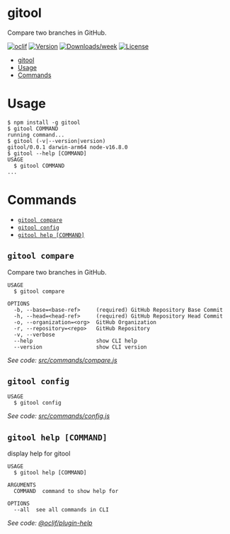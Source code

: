 # gitool

Compare two branches in GitHub.

[![oclif](https://img.shields.io/badge/cli-oclif-brightgreen.svg)](https://oclif.io)
[![Version](https://img.shields.io/npm/v/gitool.svg)](https://npmjs.org/package/gitool)
[![Downloads/week](https://img.shields.io/npm/dw/gitool.svg)](https://npmjs.org/package/gitool)
[![License](https://img.shields.io/npm/l/gitool.svg)](https://github.com/danielchristiancazares/gitool/blob/master/package.json)

<!-- toc -->
* [gitool](#gitool)
* [Usage](#usage)
* [Commands](#commands)
<!-- tocstop -->
# Usage
<!-- usage -->
```sh-session
$ npm install -g gitool
$ gitool COMMAND
running command...
$ gitool (-v|--version|version)
gitool/0.0.1 darwin-arm64 node-v16.8.0
$ gitool --help [COMMAND]
USAGE
  $ gitool COMMAND
...
```
<!-- usagestop -->
# Commands
<!-- commands -->
* [`gitool compare`](#gitool-compare)
* [`gitool config`](#gitool-config)
* [`gitool help [COMMAND]`](#gitool-help-command)

## `gitool compare`

Compare two branches in GitHub.

```
USAGE
  $ gitool compare

OPTIONS
  -b, --base=<base-ref>     (required) GitHub Repository Base Commit
  -h, --head=<head-ref>     (required) GitHub Repository Head Commit
  -o, --organization=<org>  GitHub Organization
  -r, --repository=<repo>   GitHub Repository
  -v, --verbose
  --help                    show CLI help
  --version                 show CLI version
```

_See code: [src/commands/compare.js](https://github.com/danielchristiancazares/gitool/blob/v0.0.1/src/commands/compare.js)_

## `gitool config`

```
USAGE
  $ gitool config
```

_See code: [src/commands/config.js](https://github.com/danielchristiancazares/gitool/blob/v0.0.1/src/commands/config.js)_

## `gitool help [COMMAND]`

display help for gitool

```
USAGE
  $ gitool help [COMMAND]

ARGUMENTS
  COMMAND  command to show help for

OPTIONS
  --all  see all commands in CLI
```

_See code: [@oclif/plugin-help](https://github.com/oclif/plugin-help/blob/v3.2.3/src/commands/help.ts)_
<!-- commandsstop -->
